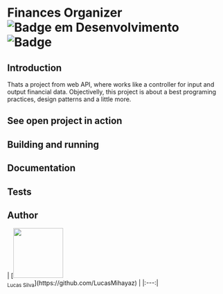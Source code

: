 # Finances Organizer ![Badge em Desenvolvimento](https://img.shields.io/static/v1?label=Status&message=EM%20DESENVOLVIMENTO&color=GREEN) ![Badge](https://img.shields.io/github/last-commit/LucasMihayaz/FinancesOrganizer)

<h2>Introduction</h2>
Thats a project from web API, where works like a controller for input and output financial data. Objectivelly, this project is about a best programing practices, design patterns and a little more. 

<h2>See open project in action</h2>

<h2>Building and running</h2>

<h2>Documentation</h2>

<h2>Tests</h2>

<h2>Author</h2>
| [<img src="https://avatars.githubusercontent.com/LucasMihayaz" width=115><br><sub>Lucas Silva</sub>](https://github.com/LucasMihayaz) |
|:---:|
